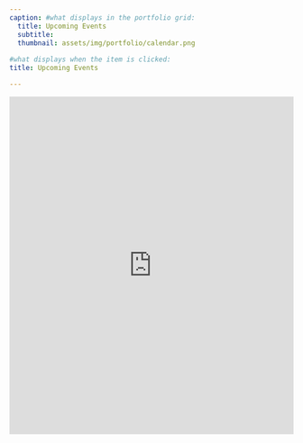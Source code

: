 ```yaml
---
caption: #what displays in the portfolio grid:
  title: Upcoming Events
  subtitle: 
  thumbnail: assets/img/portfolio/calendar.png
  
#what displays when the item is clicked:
title: Upcoming Events

---
```

<iframe 
    src="https://calendar.google.com/calendar/embed?height=600&wkst=1&bgcolor=%23ffffff&ctz=America%2FChicago&src=flinthillsdsa%40gmail.com&color=%23D50000&mode=AGENDA&showCalendars=0&showTabs=0&showPrint=0&showNav=1&showTitle=0"
    style="border: 0; width: 100%; height: 600px;"
    allowfullscreen>
</iframe>
